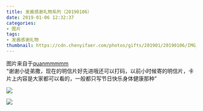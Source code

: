 ```yaml
---
title: 发酱感谢礼物系列（20190106）
date: 2019-01-06 12:32:37
categories:
- 图片
tags:
- 发酱感谢礼物
thumbnail: https://cdn.chenyifaer.com/photos/gifts/201901/20190106/IMG_6929.JPG
---
```


图片来自于<a href="https://weibo.com/p/1005051720171447" target="_blank">quanmmmmm</a><br/>​ “谢谢小徒弟撒，现在的明信片好先进哦还可以打码，以前小时候寄的明信片，卡片上内容是大家都可以看的，一般都只写节日快乐身体健康那种”

![](https://cdn.chenyifaer.com/photos/gifts/201901/20190106/IMG_6929.JPG)

<!--more-->

![](https://cdn.chenyifaer.com/photos/gifts/201901/20190106/IMG_6930.JPG)
